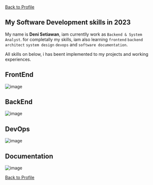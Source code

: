 [Back to Profile](https://github.com/denitiawan)

## My Software Development skills in 2023
My name is **Deni Setiawan**, iam currentlly work as `Backend & System Analyst`. for completally my skills, iam also learning `frontend` `backend` `architect` `system design` `devops` and `software documentation`.

All skills on below, i has beent implemented to my projects and working experiences.

## FrontEnd
![image](https://github.com/denitiawan/denitiawan/assets/11941308/5baa2928-ae37-4bfe-9ec2-e14af125edf5)

## BackEnd
![image](https://github.com/denitiawan/denitiawan/assets/11941308/d6df78b8-d8c6-46dd-b77f-88549f6bae7b)


## DevOps
![image](https://github.com/denitiawan/denitiawan/assets/11941308/6e78eb2f-3604-40aa-8011-8465e2cf676a)

## Documentation
![image](https://github.com/denitiawan/denitiawan/assets/11941308/657dbf03-b44b-4042-b971-458f06464a1e)



[Back to Profile](https://github.com/denitiawan)
